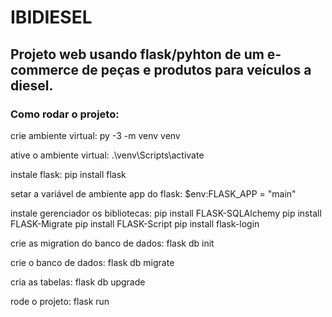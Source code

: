# <h1>IBIDIESEL</h1>
<h2>Projeto web usando flask/pyhton de um e-commerce de peças e produtos para veículos a diesel.</h2>

<h3>Como rodar o projeto: </h3>

crie ambiente virtual:
py -3 -m venv venv

ative o ambiente virtual:
.\venv\Scripts\activate

instale flask:
 pip install flask

setar a variável de ambiente app do flask:
$env:FLASK_APP = "main"

instale gerenciador os bibliotecas:
pip install FLASK-SQLAlchemy
pip install FLASK-Migrate
pip install FLASK-Script 
pip install flask-login
 
crie as migration do banco de dados:
flask db init

crie o banco de dados: 
flask db migrate 

cria as tabelas: 
flask db upgrade

rode o projeto:
flask run
